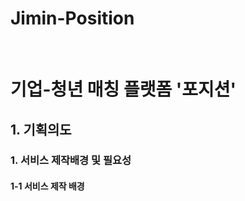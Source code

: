 <h1>Jimin-Position</h1>
<br>
<h1>기업-청년 매칭 플랫폼 '포지션'</h1>

<h2>1. 기획의도</h2>
<h3>1. 서비스 제작배경 및 필요성</h3>
<h4>1-1 서비스 제작 배경</h4>
